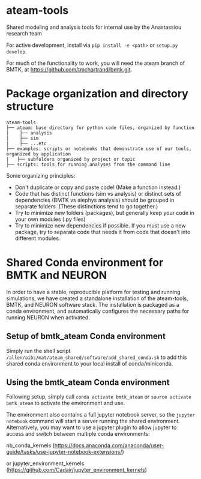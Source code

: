 # ateam-tools
Shared modeling and analysis tools for internal use by the Anastassiou research team

For active development, install via `pip install -e <path>` or `setup.py develop`.

For much of the functionality to work, you will need the ateam branch of BMTK, 
at https://github.com/tmchartrand/bmtk.git.

# Package organization and directory structure
```
ateam-tools
├── ateam: base directory for python code files, organized by function
|    ├── analysis
|    ├── sim
|    ├── ...etc 
├── examples: scripts or notebooks that demonstrate use of our tools, organized by application
|   ├── subfolders organized by project or topic
├── scripts: tools for running analyses from the command line
```
Some organizing principles:
- Don't duplicate or copy and paste code! (Make a function instead.)
- Code that has distinct functions (sim vs analysis) or distinct sets of dependencies (BMTK vs aiephys analysis) should be grouped in separate folders. (These distinctions tend to go together.)
- Try to minimize new folders (packages), but generally keep your code in your own modules (.py files)
- Try to minimize new dependencies if possible. If you must use a new package, try to separate code that needs it from code that doesn't into different modules.
# Shared Conda environment for BMTK and NEURON
In order to have a stable, reproducible platform for testing and running simulations,
we have created a standalone installation of the ateam-tools, BMTK, and NEURON software stack.
The installation is packaged as a conda environment, and automatically configures the necessary 
paths for running NEURON when activated.

## Setup of bmtk_ateam Conda environment
Simply run the shell script `/allen/aibs/mat/ateam_shared/software/add_shared_conda.sh` to add this 
shared conda environment to your local install of conda/miniconda.

## Using the bmtk_ateam Conda environment
Following setup, simply call `conda activate bmtk_ateam` or `source activate bmtk_ateam` to 
activate the environment and use.

The environment also contains a full jupyter notebook server, so the `jupyter notebook` command
will start a server running the shared environment.
Alternatively, you may want to use a jupyter plugin to allow jupyter to access and switch between multiple conda environments:

nb_conda_kernels (https://docs.anaconda.com/anaconda/user-guide/tasks/use-jupyter-notebook-extensions/)

or 
jupyter_environment_kernels 
(https://github.com/Cadair/jupyter_environment_kernels)